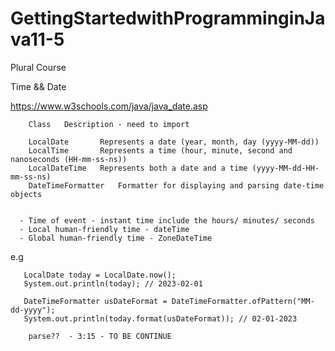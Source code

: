 # GettingStartedwithProgramminginJava11-5
Plural Course

Time && Date
  
https://www.w3schools.com/java/java_date.asp

        Class	Description - need to import
        
        LocalDate	    Represents a date (year, month, day (yyyy-MM-dd))
        LocalTime	    Represents a time (hour, minute, second and nanoseconds (HH-mm-ss-ns))
        LocalDateTime	Represents both a date and a time (yyyy-MM-dd-HH-mm-ss-ns)
        DateTimeFormatter	Formatter for displaying and parsing date-time objects
  
  
      - Time of event - instant time include the hours/ minutes/ seconds
      - Local human-friendly time - dateTime
      - Global human-friendly time - ZoneDateTime
    
e.g

       LocalDate today = LocalDate.now();
       System.out.println(today); // 2023-02-01

       DateTimeFormatter usDateFormat = DateTimeFormatter.ofPattern("MM-dd-yyyy");
       System.out.println(today.format(usDateFormat)); // 02-01-2023
   
        parse??  - 3:15 - TO BE CONTINUE
   
    

